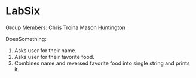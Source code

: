 # LabSix

Group Members:
Chris Troina
Mason Huntington

DoesSomething:
1. Asks user for their name.
2. Asks user for their favorite food.
3. Combines name and reversed favorite food into single string and prints it.
